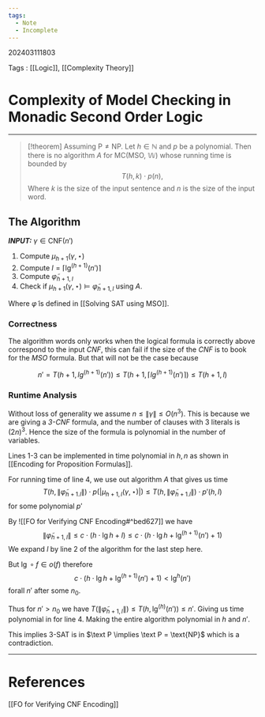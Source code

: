 ```yaml
---
tags:
  - Note
  - Incomplete
---
```

202403111803

Tags : [[Logic]], [[Complexity Theory]]
# Complexity of Model Checking in Monadic Second Order Logic
---
>[!theorem]
>Assuming $\text{P}\ne \text{NP}$. Let  $h\in \mathbb{N}$ and $p$ be a polynomial. Then there is no algorithm $A$ for $\text{MC(MSO, }\mathbb W)$ whose running time is bounded by
>$$
>T(h, k)\cdot p(n), 
>$$
>Where $k$ is the size of the input sentence and $n$ is the size of the input word.

## The Algorithm
***INPUT:*** $\gamma \in \text{CNF}(n')$

1. Compute $\mu_{h+1}(\gamma, \star)$
2. Compute $l=\lceil \lg^{(h+1)}(n')\rceil$
3. Compute $\tilde{\varphi}_{h+1, l}$
4. Check if $\mu_{h+1}(\gamma, \star) \models \tilde{\varphi}_{h+1,l}$ using $A$.

Where $\tilde{\varphi}$ is defined in [[Solving SAT using MSO]].
### Correctness
The algorithm words only works when the logical formula is correctly above correspond to the input *CNF*, this can fail if the size of the *CNF* is to book for the *MSO* formula. But that will not be the case because

$$
n' = T(h+1, lg^{(h+1)}(n')) \leq T(h+1, \lceil lg^{(h+1)}(n')\rceil) \leq T(h+1, l)
$$

### Runtime Analysis
Without loss of generality we assume $n\leq \|\gamma \| \leq O(n^3)$. This is because we are giving a *3-CNF* formula, and the number of clauses with $3$ literals is $(2n)^3$. Hence the size of the formula is polynomial in the number of variables.

Lines  1-3 can be implemented in time polynomial in $h, n$ as shown in [[Encoding for Proposition Formulas]].

For running time of line 4, we use out algorithm $A$ that gives us time 
$$
T(h, \|\tilde{\varphi}_{h+1. l}\|) \cdot p(|\mu_{h+1, l}(\gamma, \star)|)\leq T(h, \|\tilde{\varphi}_{h+1. l}\|)\cdot p'(h, l)
$$
for some polynomial $p'$

By ![[FO for Verifying CNF Encoding#^bed627]] we have 
$$
\|\tilde{\varphi}_{h+1,l}\| \le c \cdot(h \cdot \lg h + l) \leq c\cdot(h \cdot\lg h + \lg^{(h+1)}(n')+1)
$$
We expand $l$ by line 2 of the algorithm for the last step here.

But $\lg \circ f \in o(f)$ therefore 
$$
c\cdot(h \cdot\lg h + \lg^{(h+1)}(n')+1)<\lg^h (n')
$$
forall $n'$ after some $n_{0}$.

Thus for $n'>n_{0}$ we have $T(\|\tilde{\varphi}_{h+1,l}\|)\leq T(h, \lg^{(h)}(n'))\leq n'$. Giving us time polynomial in for line 4. Making the entire algorithm polynomial in $h$ and $n'$.

This implies $3\text{-SAT}$ is in $\text P \implies \text P = \text{NP}$ which is a contradiction.
 

---
# References
[[FO for Verifying CNF Encoding]]